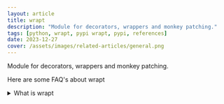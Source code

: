 ```yaml
---
layout: article
title: wrapt
description: "Module for decorators, wrappers and monkey patching."
tags: [python, wrapt, pypi wrapt, pypi, references]
date: 2023-12-27
cover: /assets/images/related-articles/general.png
---
```


Module for decorators, wrappers and monkey patching.

Here are some FAQ's about wrapt
<details>
<summary>What is wrapt</summary>
Module for decorators, wrappers and monkey patching.
</details>
